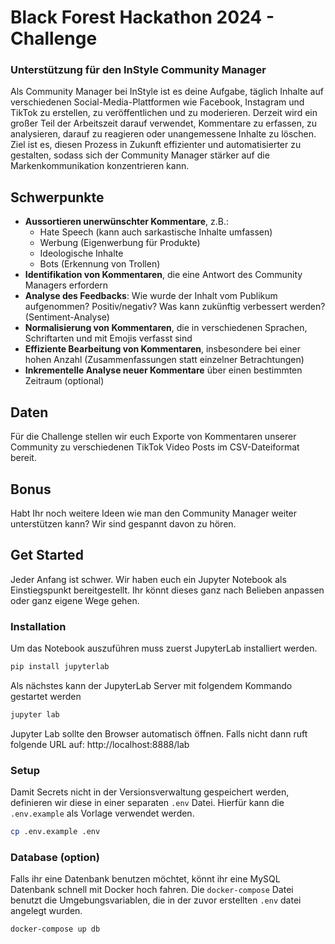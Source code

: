# Black Forest Hackathon 2024 - Challenge

### Unterstützung für den InStyle Community Manager 

Als Community Manager bei InStyle ist es deine Aufgabe, täglich Inhalte auf verschiedenen Social-Media-Plattformen wie 
Facebook, Instagram und TikTok zu erstellen, zu veröffentlichen und zu moderieren. Derzeit wird ein großer Teil der Arbeitszeit 
darauf verwendet, Kommentare zu erfassen, zu analysieren, darauf zu reagieren oder unangemessene Inhalte zu löschen. 
Ziel ist es, diesen Prozess in Zukunft effizienter und automatisierter zu gestalten, sodass sich der Community Manager 
stärker auf die Markenkommunikation konzentrieren kann. 

## Schwerpunkte 

* **Aussortieren unerwünschter Kommentare**, z.B.:
  * Hate Speech (kann auch sarkastische Inhalte umfassen) 
  * Werbung (Eigenwerbung für Produkte)
  * Ideologische Inhalte
  * Bots (Erkennung von Trollen)
* **Identifikation von Kommentaren**, die eine Antwort des Community Managers erfordern 
* **Analyse des Feedbacks**: Wie wurde der Inhalt vom Publikum aufgenommen? Positiv/negativ? Was kann zukünftig verbessert werden? (Sentiment-Analyse) 
* **Normalisierung von Kommentaren**, die in verschiedenen Sprachen, Schriftarten und mit Emojis verfasst sind
* **Effiziente Bearbeitung von Kommentaren**, insbesondere bei einer hohen Anzahl (Zusammenfassungen statt einzelner Betrachtungen) 
* **Inkrementelle Analyse neuer Kommentare** über einen bestimmten Zeitraum (optional) 
## Daten 

Für die Challenge stellen wir euch Exporte von Kommentaren unserer Community zu verschiedenen TikTok Video Posts im CSV-Dateiformat bereit.

## Bonus 

Habt Ihr noch weitere Ideen wie man den Community Manager weiter unterstützen kann? Wir sind gespannt davon zu hören.

## Get Started

Jeder Anfang ist schwer. Wir haben euch ein Jupyter Notebook als Einstiegspunkt bereitgestellt.
Ihr könnt dieses ganz nach Belieben anpassen oder ganz eigene Wege gehen.

### Installation

Um das Notebook auszuführen muss zuerst JupyterLab installiert werden.

```bash
pip install jupyterlab
```
Als nächstes kann der JupyterLab Server mit folgendem Kommando gestartet werden

```bash
jupyter lab
```

Jupyter Lab sollte den Browser automatisch öffnen. Falls nicht dann ruft folgende URL auf: http://localhost:8888/lab

### Setup

Damit Secrets nicht in der Versionsverwaltung gespeichert werden, definieren wir diese in einer separaten `.env` Datei. Hierfür kann die `.env.example` als Vorlage verwendet werden.

```bash
cp .env.example .env
```

### Database (option)

Falls ihr eine Datenbank benutzen möchtet, könnt ihr eine MySQL Datenbank schnell mit Docker hoch fahren. Die `docker-compose` Datei benutzt die Umgebungsvariablen, die in der zuvor erstellten `.env` datei angelegt wurden.

```bash
docker-compose up db
```

